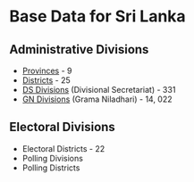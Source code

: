 # Base Data for Sri Lanka

## Administrative Divisions

* [Provinces](administrative/provinces.csv) - 9
* [Districts](administrative/districts.csv) - 25
* [DS Divisions](administrative/ds-divisions.csv) (Divisional Secretariat) - 331
* [GN Divisions](administrative/gn-divisions.csv) (Grama Niladhari) - 14, 022

## Electoral Divisions

* Electoral Districts - 22
* Polling Divisions
* Polling Districts
